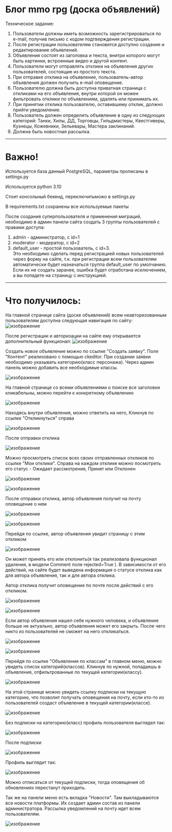 # Блог mmo rpg (доска объявлений)

Техническое задание:

1) Пользователи должны иметь возможность зарегистрироваться по e-mail, получив письмо с кодом подтверждения регистрации.
2) После регистрации пользователям становится доступно создание и редактирование объявлений.
3) Объявления состоят из заголовка и текста, внитри которого могут быть картинки, встроенные видео и другой контент.
4) Пользователи могут отправлять отклики на объявления других пользователей, состоящие из простого текста.
5) При отправке отклика на объявление, пользователь-автор объявления должен получить e-mail оповещение.
6) Пользователю должна быть доступна приватная страница с откликами на его объявления, внутри которой он можен фильтровать отклики по объявлениям, удалять или принимать их.
7) При принятии отклика пользователю, оставившему отклик, должно прийти уведомление.
8) Пользователь должен определить объявление в одну из следующих категорий: Танки, Хилы, ДД, Торговцы, Гильдмастеры, Квестгиверы, Кузнецы, Кожевники, Зельевары, Мастера заклинаний.
9) Должна быть новостная рассылка.

---------------------------------------------------------------------------------------------------------------------

# Важно!

Используется база данный PostgreSQL, параметры прописаны в settings.py

Используется python 3.10

Стоит консольный бекенд, переключитьможо в settings.py

В requirements.txt сохранены все используемые пакеты

После создания суперпользователя и применения миграций, необходимо в админ панели сайта создать 3 группы пользователей с правами доступа:
1) admin - администратор, с id=1
2) moderator - модератор, c id=2
3) default_user - простой пользователь, c id=3.   
Это необходимо сделать перед регистрацией новых пользователей через форму на сайте, т.к. при регистрации всем пользователям автоматически будет назначаться группа default_user по умолчанию. Если их не создать заранее, ошибка будет отработана исключением, а вы попадете на страницу с инструкцией.
---------------------------------------------------------------------------------------------------------------------

# Что получилось:

На главной странице сайта (доске объявлений) всем неавторизованным пользователям доступна следующая навигация по сайту:
![изображение](https://github.com/GalinaPimkina/mmo-blog/assets/133103137/2ec3663f-bedf-422a-bdbd-f4af58f046ac)

После регистрации и авторизации на сайте ему открывается дополнительный функционал:
![изображение](https://github.com/GalinaPimkina/mmo-blog/assets/133103137/4edc4150-4838-4c67-a273-feae4e3770a8)

Создать новое объявление можно по ссылке "Создать заявку". Поле "Контент" реализовано с помощью ckeditor.
При создании заявки необходимо указывать категорию(класс персонажа). Через админ панель можно добавить все необходимые классы.

![изображение](https://github.com/GalinaPimkina/mmo-blog/assets/133103137/14a68e66-cae5-40eb-9487-69cae86b1a51)

На главной странице со всеми объявлениями о поиске все заголовки кликабельны, можно перейти к конкретному объявлению

![изображение](https://github.com/GalinaPimkina/mmo-blog/assets/133103137/c3f81b4f-d911-4f13-ac3a-c129c9a19b4b)

Находясь внутри объявления, можно ответить на него, Кликнув по ссылке "Откликнуться" справа 

![изображение](https://github.com/GalinaPimkina/mmo-blog/assets/133103137/28ae5fd1-dfb8-4f84-85fa-58b80da40b75)

После отправки отклика 

![изображение](https://github.com/GalinaPimkina/mmo-blog/assets/133103137/02e48f6b-c726-496f-b1f4-a6faf99804ca)

Можно просмотреть список всех своих отправленных откликов по ссылке "Мои отклики". Справа на каждом отклике можно посмотреть его статус - Ожидает рассмотрения, Принят или Отклонен

![изображение](https://github.com/GalinaPimkina/mmo-blog/assets/133103137/5ac4edbe-5d92-40c3-bd83-3c1e646dd763)

![изображение](https://github.com/GalinaPimkina/mmo-blog/assets/133103137/818713c4-03e0-4fdc-a4ef-7bf434dfa192)

После отправки отклика, автор объявления получит на почту оповещение о нем

![изображение](https://github.com/GalinaPimkina/mmo-blog/assets/133103137/1afd0640-2258-4c42-8095-91932385dbca)

![изображение](https://github.com/GalinaPimkina/mmo-blog/assets/133103137/f2249847-a74a-4bde-a29a-3cc9e27a27e4)

Перейдя по ссылке, автор объявления увидит страницу с этим откликом

![изображение](https://github.com/GalinaPimkina/mmo-blog/assets/133103137/b68e3306-3e81-4611-8747-a810c186eaff)

Он может принять его или отклонить(я так реализовала функционал удаления, в модели Comment поле rejected=True ). В зависимости от его действий, на сайте будет выведена информация о статусе отклика как для автора объявления, так и для автора отклика.

Автор отклика получит оповещение по почте после действий с его откликом.

![изображение](https://github.com/GalinaPimkina/mmo-blog/assets/133103137/d4c149ec-a1c0-4cd3-bf41-9b7305777f9d)

![изображение](https://github.com/GalinaPimkina/mmo-blog/assets/133103137/b859502b-bdf5-4e81-a0e1-ec389833667f)

Если автор объявления нашел себе нужного человека, и объявление больше не актуально, автор объявления может его закрыть. После чего никто из пользователей не сможет на него откликаться. 

![изображение](https://github.com/GalinaPimkina/mmo-blog/assets/133103137/07899bd6-58ff-451d-9f4c-905773a60129)

![изображение](https://github.com/GalinaPimkina/mmo-blog/assets/133103137/20fc3942-78c2-4d79-b98b-781709d29f47)

Перейдя по ссылке "Объявления по классам" в главном меню, можно увидеть список категорий(классов). Кликнув по нужной, попадаешь в объявления, отфильтрованные по текущей категории(классу). 

![изображение](https://github.com/GalinaPimkina/mmo-blog/assets/133103137/82cfcb00-e921-407a-a478-7150a3cd55ed)

На этой странице можно увидеть ссылку подписки на текущую категорию, что позволит получать оповещения на почту, если кто-то из пользователей создаст объявление в текущей категории(классе).

![изображение](https://github.com/GalinaPimkina/mmo-blog/assets/133103137/a243353b-50e2-4a6b-9ba8-582cc28207e0)

Без подписки на категорию(класс) профиль пользователя выглядел так:

![изображение](https://github.com/GalinaPimkina/mmo-blog/assets/133103137/9f00c05a-6d22-4598-a706-1fbebfb6896e)

После подписки

![изображение](https://github.com/GalinaPimkina/mmo-blog/assets/133103137/5ec94945-d47c-4bc8-95a1-b883016420f9)

Профиль выглядит так:

![изображение](https://github.com/GalinaPimkina/mmo-blog/assets/133103137/b3a7d80a-d6f5-4cbb-b326-e9eff7241654)

Можно отписаться от текущей подписки, тогда оповещения об обновлениях перестанут приходить.

Так же на панели меню есть вкладка "Новости". Там выкладываются все новости платформы. Их создает админ состав из панели администратора. Рассылка уведомлений на почту идет всем пользователям.

![изображение](https://github.com/GalinaPimkina/mmo-blog/assets/133103137/78a22e2f-f353-49e9-a1fa-7d7781a4c5ac)























